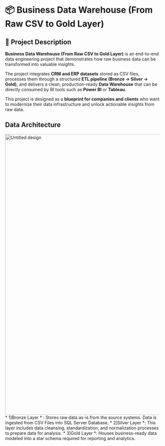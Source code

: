 # 📦 Business Data Warehouse (From Raw CSV to Gold Layer)

## 📖 Project Description  
**Business Data Warehouse (From Raw CSV to Gold Layer)** is an end-to-end data engineering project that demonstrates how raw business data can be transformed into valuable insights.  

The project integrates **CRM and ERP datasets** stored as CSV files, processes them through a structured **ETL pipeline (Bronze → Silver → Gold)**, and delivers a clean, production-ready **Data Warehouse** that can be directly consumed by BI tools such as **Power BI** or **Tableau**.  

This project is designed as a **blueprint for companies and clients** who want to modernize their data infrastructure and unlock actionable insights from raw data.  

## Data Architecture
<img width="1544" height="912" alt="Untitled design" src="https://github.com/user-attachments/assets/de5a2496-aeef-4398-80f3-2d52e5a7cd17" />
* 1]Bronze Layer * : Stores raw data as-is from the source systems. Data is ingested from CSV Files into SQL Server Database.
* 2]Silver Layer *: This layer includes data cleansing, standardization, and normalization processes to prepare data for analysis.
* 3]Gold Layer *: Houses business-ready data modeled into a star schema required for reporting and analytics.
